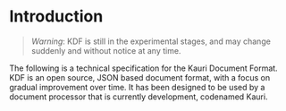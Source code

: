 # Introduction

> *Warning*: KDF is still in the experimental stages, and may change suddenly
> and without notice at any time. 

The following is a technical specification for the Kauri Document Format. KDF is
an open source, JSON based document format, with a focus on gradual improvement
over time. It has been designed to be used by a document processor that is
currently development, codenamed Kauri.